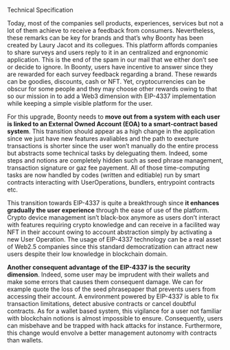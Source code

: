 Technical Specification

Today, most of the companies sell products, experiences, services but not a lot of them achieve to receive a feedback from consumers. Nevertheless, these remarks can be key for brands and that’s why Boonty has been created by Laury Jacot and its collegues. This platform affords companies to share surveys and users reply to it in an centralized and ergnonomic application. This is the end of the spam in our mail that we either don’t see or decide to ignore. In Boonty, users have incentive to answer since they are rewarded for each survey feedback regarding a brand. These rewards can be goodies, discounts, cash or NFT. Yet, cryptocurrencies can be obscur for some people and they may choose other rewards owing to that so our mission in to add a Web3 dimension with EIP-4337 implementation while keeping a simple visible platform for the user. 

For this upgrade, Boonty needs to **move out from a system with each user is linked to an External Owned Account (EOA) to a smart-contract based system**. This transition should appear as a high change in the application since we just have new features avaliables and the path to execture transactions is shorter since the user won’t manually do the entire process but abstracts some technical tasks by deleguating them. Indeed, some steps and notions are completely hidden such as seed phrase management, transaction signature or gaz fee payement. All of those time-computing tasks are now handled by codes (written and editiable) run by smart contracts interacting with UserOperations, bundlers, entrypoint contracts etc. 

This transition towards EIP-4337 is quite a breakthrough since **it enhances gradually the user experience** through the ease of use of the platform. Crypto device management isn’t black-box anymore as users don’t interact with features requiring crypto knowledge and can receive in a facilited way NFT in their account owing to account abstraction simply by activating a new User Operation. The usage of EIP-4337 technology can be a real asset of Web2.5 companies since this standard democratization can attract new users despite their low knowledge in blockchain domain.

**Another consequent advantage of the EIP-4337 is the security dimension**. Indeed, some user may be imprudent with their wallets and make some errors that causes them consequent damage. We can for example quote the loss of the seed phrasepaper that prevents users from accessing their account. A environment powered by EIP-4337 is able to fix transaction limitations, detect abusive contracts or cancel doubtful contracts. As for a wallet based system, this vigilance for a user not familiar with blockchain notions is almost impossible to ensure. Consequently, users can misbehave and be trapped with hack attacks for instance. Furthermore, this change would envolve a better management autonomy with contracts than wallets.
